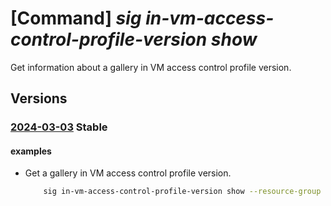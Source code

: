 # [Command] _sig in-vm-access-control-profile-version show_

Get information about a gallery in VM access control profile version.

## Versions

### [2024-03-03](/Resources/mgmt-plane/L3N1YnNjcmlwdGlvbnMve30vcmVzb3VyY2Vncm91cHMve30vcHJvdmlkZXJzL21pY3Jvc29mdC5jb21wdXRlL2dhbGxlcmllcy97fS9pbnZtYWNjZXNzY29udHJvbHByb2ZpbGVzL3t9L3ZlcnNpb25zL3t9/2024-03-03.xml) **Stable**

<!-- mgmt-plane /subscriptions/{}/resourcegroups/{}/providers/microsoft.compute/galleries/{}/invmaccesscontrolprofiles/{}/versions/{} 2024-03-03 -->

#### examples

- Get a gallery in VM access control profile version.
    ```bash
        sig in-vm-access-control-profile-version show --resource-group myResourceGroup --gallery-name myGalleryName --profile-name myInVMAccessControlProfileName --profile-version 1.0.0
    ```
